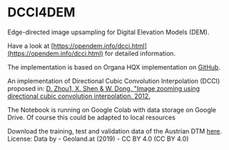 # DCCI4DEM
Edge-directed image upsampling for Digital Elevation Models (DEM).

Have a look at [https://opendem.info/dcci.html](https://opendem.info/dcci.html) for detailed information. 

The implementation is based on Organa HQX implementation on [GitHub](https://github.com/revent-studio/organa_hqx).

An implementation of Directional Cubic Convolution Interpolation (DCCI) proposed in:
[D. Zhou1, X. Shen & W. Dong. "Image zooming using directional cubic convolution interpolation. 2012.](https://digital-library.theiet.org/content/journals/10.1049/iet-ipr.2011.0534)

The Notebook is running on Google Colab with data storage on Google Drive. Of course this could be adapted to local resources

Download the training, test and validation data of the Austrian DTM [here](https://www.openmaps.online/data/austria_dtm_dcci.zip). License: Data by - Geoland.at (2019) - CC BY 4.0 (CC BY 4.0)
